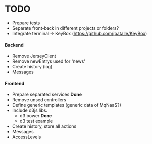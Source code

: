 TODO
====

* Prepare tests
* Separate front-back in different projects or folders?
* Integrate terminal -> KeyBox (https://github.com/jbatalle/KeyBox)

#### Backend
* Remove JerseyClient
* Remove newEntrys used for 'news'
* Create history (log)
* Messages

#### Frontend

* Prepare separated services **Done**
* Remove unsed controllers
* Define generic templates (generic data of MqNaaS?)
* Include d3js libs.
	* d3 bower **Done**
	* d3 test example
* Create history, store all actions
* Messages
* AccessLevels
